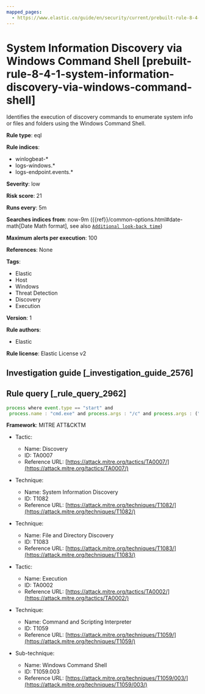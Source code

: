 ```yaml
---
mapped_pages:
  - https://www.elastic.co/guide/en/security/current/prebuilt-rule-8-4-1-system-information-discovery-via-windows-command-shell.html
---
```


# System Information Discovery via Windows Command Shell [prebuilt-rule-8-4-1-system-information-discovery-via-windows-command-shell]

Identifies the execution of discovery commands to enumerate system info or files and folders using the Windows Command Shell.

**Rule type**: eql

**Rule indices**:

* winlogbeat-*
* logs-windows.*
* logs-endpoint.events.*

**Severity**: low

**Risk score**: 21

**Runs every**: 5m

**Searches indices from**: now-9m ({{ref}}/common-options.html#date-math[Date Math format], see also [`Additional look-back time`](docs-content://solutions/security/detect-and-alert/create-detection-rule.md#rule-schedule))

**Maximum alerts per execution**: 100

**References**: None

**Tags**:

* Elastic
* Host
* Windows
* Threat Detection
* Discovery
* Execution

**Version**: 1

**Rule authors**:

* Elastic

**Rule license**: Elastic License v2

## Investigation guide [_investigation_guide_2576]



## Rule query [_rule_query_2962]

```js
process where event.type == "start" and
 process.name : "cmd.exe" and process.args : "/c" and process.args : ("set", "dir")
```

**Framework**: MITRE ATT&CKTM

* Tactic:

    * Name: Discovery
    * ID: TA0007
    * Reference URL: [https://attack.mitre.org/tactics/TA0007/](https://attack.mitre.org/tactics/TA0007/)

* Technique:

    * Name: System Information Discovery
    * ID: T1082
    * Reference URL: [https://attack.mitre.org/techniques/T1082/](https://attack.mitre.org/techniques/T1082/)

* Technique:

    * Name: File and Directory Discovery
    * ID: T1083
    * Reference URL: [https://attack.mitre.org/techniques/T1083/](https://attack.mitre.org/techniques/T1083/)

* Tactic:

    * Name: Execution
    * ID: TA0002
    * Reference URL: [https://attack.mitre.org/tactics/TA0002/](https://attack.mitre.org/tactics/TA0002/)

* Technique:

    * Name: Command and Scripting Interpreter
    * ID: T1059
    * Reference URL: [https://attack.mitre.org/techniques/T1059/](https://attack.mitre.org/techniques/T1059/)

* Sub-technique:

    * Name: Windows Command Shell
    * ID: T1059.003
    * Reference URL: [https://attack.mitre.org/techniques/T1059/003/](https://attack.mitre.org/techniques/T1059/003/)



